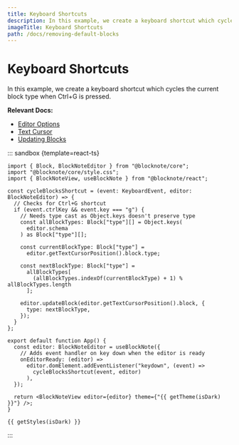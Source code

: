 ```yaml
---
title: Keyboard Shortcuts
description: In this example, we create a keyboard shortcut which cycles the current block type.
imageTitle: Keyboard Shortcuts
path: /docs/removing-default-blocks
---
```


<script setup>
import { useData } from 'vitepress';
import { getTheme, getStyles } from "../demoUtils";

const { isDark } = useData();
</script>

# Keyboard Shortcuts

In this example, we create a keyboard shortcut which cycles the current block type when Ctrl+G is pressed.

**Relevant Docs:**

- [Editor Options](/docs/editor#editor-options)
- [Text Cursor](/docs/cursor-selections#text-cursor)
- [Updating Blocks](/docs/manipulating-blocks#updating-blocks)

::: sandbox {template=react-ts}

```typescript-vue /App.tsx
import { Block, BlockNoteEditor } from "@blocknote/core";
import "@blocknote/core/style.css";
import { BlockNoteView, useBlockNote } from "@blocknote/react";

const cycleBlocksShortcut = (event: KeyboardEvent, editor: BlockNoteEditor) => {
  // Checks for Ctrl+G shortcut
  if (event.ctrlKey && event.key === "g") {
    // Needs type cast as Object.keys doesn't preserve type
    const allBlockTypes: Block["type"][] = Object.keys(
      editor.schema
    ) as Block["type"][];

    const currentBlockType: Block["type"] =
      editor.getTextCursorPosition().block.type;

    const nextBlockType: Block["type"] =
      allBlockTypes[
        (allBlockTypes.indexOf(currentBlockType) + 1) % allBlockTypes.length
      ];

    editor.updateBlock(editor.getTextCursorPosition().block, {
      type: nextBlockType,
    });
  }
};

export default function App() {
  const editor: BlockNoteEditor = useBlockNote({
    // Adds event handler on key down when the editor is ready
    onEditorReady: (editor) =>
      editor.domElement.addEventListener("keydown", (event) =>
        cycleBlocksShortcut(event, editor)
      ),
  });

  return <BlockNoteView editor={editor} theme={"{{ getTheme(isDark) }}"} />;
}

```

```css-vue /styles.css [hidden]
{{ getStyles(isDark) }}
```

:::

